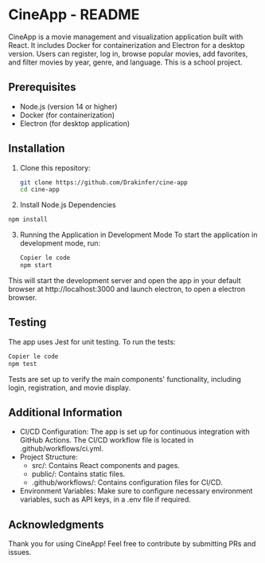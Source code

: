 # CineApp - README

CineApp is a movie management and visualization application built with React. It includes Docker for containerization and Electron for a desktop version. Users can register, log in, browse popular movies, add favorites, and filter movies by year, genre, and language.
This is a school project.

## Prerequisites

- Node.js (version 14 or higher)
- Docker (for containerization)
- Electron (for desktop application)

## Installation

1. Clone this repository:

   ```bash
   git clone https://github.com/Drakinfer/cine-app
   cd cine-app
   ```

2. Install Node.js Dependencies

```bash
npm install
```

3. Running the Application in Development Mode
To start the application in development mode, run:

    ```bash
    Copier le code
    npm start
    ```
This will start the development server and open the app in your default browser at http://localhost:3000 and launch electron, to open a electron browser.


## Testing
The app uses Jest for unit testing. To run the tests:

```bash
Copier le code
npm test
```
Tests are set up to verify the main components' functionality, including login, registration, and movie display.

## Additional Information
* CI/CD Configuration: The app is set up for continuous integration with GitHub Actions. The CI/CD workflow file is located in .github/workflows/ci.yml.
* Project Structure:
    * src/: Contains React components and pages.
    * public/: Contains static files.
    * .github/workflows/: Contains configuration files for CI/CD.
* Environment Variables: Make sure to configure necessary environment variables, such as API keys, in a .env file if required.

## Acknowledgments
Thank you for using CineApp! Feel free to contribute by submitting PRs and issues.